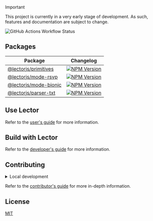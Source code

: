 > [!IMPORTANT]
> This project is currently in a very early stage of development. As such,
> features and documentation are subject to change.

![GitHub Actions Workflow Status](https://img.shields.io/github/actions/workflow/status/ju4n97/lector/ci.yaml?style=flat-square)

## Packages

| Package                                                                            | Changelog                                                                                                                                                      |
| ---------------------------------------------------------------------------------- | -------------------------------------------------------------------------------------------------------------------------------------------------------------- |
| [@lectorjs/primitives](https://www.npmjs.com/package/@lectorjs/primitives)   | [![NPM Version](https://img.shields.io/npm/v/@lectorjs/primitives?style=flat-square&color=yellow)](https://www.npmjs.com/package/@lectorjs/primitives)   |
| [@lectorjs/mode-rsvp](https://www.npmjs.com/package/@lectorjs/mode-rsvp)     | [![NPM Version](https://img.shields.io/npm/v/@lectorjs/mode-rsvp?style=flat-square&color=yellow)](https://www.npmjs.com/package/@lectorjs/mode-rsvp)     |
| [@lectorjs/mode-bionic](https://www.npmjs.com/package/@lectorjs/mode-bionic) | [![NPM Version](https://img.shields.io/npm/v/@lectorjs/mode-bionic?style=flat-square&color=yellow)](https://www.npmjs.com/package/@lectorjs/mode-bionic) |
| [@lectorjs/parser-txt](https://www.npmjs.com/package/@lectorjs/parser-txt)   | [![NPM Version](https://img.shields.io/npm/v/@lectorjs/parser-txt?style=flat-square&color=yellow)](https://www.npmjs.com/package/@lectorjs/parser-txt)   |

## Use Lector

Refer to the [user's guide](https://lector.pages.dev/docs/users) for more
information.

## Build with Lector

Refer to the [developer's guide](https://lector.pages.dev/docs/developers) for
more information.

## Contributing

<details>
    <summary>Local development</summary>

- Clone this repository.
- Install the latest version of [Bun](https://bun.sh/).
- Install the project dependencies with `bun install`.
- Run:
  - `bun run dev:play` to start the development server of the web playground.
  - `bun run dev:browser` to start the development server of the browser extension.
  - `bun run test` to run the unit tests.
  - `bun run lint` to run the linter.
  - `bun run format` to run the formatter.

</details>

Refer to the [contributor's guide](CONTRIBUTING.md) for more in-depth
information.

## License

[MIT](LICENSE)
